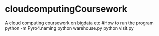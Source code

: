 # cloudcomputingCoursework
A cloud computing coursework on bigdata etc 
#How to run the program
python -m Pyro4.naming
python warehouse.py
python visit.py

 

